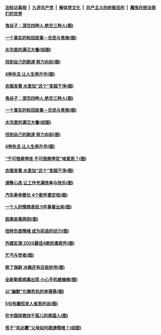

####  [法轮功真相](../../../../basic/blob/master/README.md?t=10181402) &nbsp;|&nbsp; [九评共产党](../../../../9ping.md/blob/master/README.md?t=10181402) &nbsp;|&nbsp; [解体党文化](../../../../jtdwh.md/blob/master/README.md?t=10181402)  &nbsp;|&nbsp; [共产主义的终极目的](../../../../gczydzjmd.md/blob/master/README.md?t=10181402) &nbsp;|&nbsp; [魔鬼在统治我们的世界](../../../../mgztzwmdsj.md/blob/master/README.md?t=10181402) 

#### [鬼谷子：深交四种人 绝交三种人(图)](../pages/p8/949574.md?t=10181402) 

#### [一个真实的轮回故事－农民与贵族(图)](../pages/p8/949175.md?t=10181402) 

#### [水沟里的满汉大餐(组图)](../pages/p8/949576.md?t=10181402) 

#### [找到自己的跑道 努力向前(图)](../pages/p8/947358.md?t=10181402) 

#### [4种失去 让人生再升华(图)](../pages/p8/949543.md?t=10181402) 

#### [衣服发黄 水里加“这个”变超干净(图)](../pages/p8/949379.md?t=10181402) 

#### [鬼谷子：深交四种人 绝交三种人(图)](../pages/p8/949574.md?t=10181402) 

#### [一个真实的轮回故事－农民与贵族(图)](../pages/p8/949175.md?t=10181402) 

#### [水沟里的满汉大餐(组图)](../pages/p8/949576.md?t=10181402) 

#### [找到自己的跑道 努力向前(图)](../pages/p8/947358.md?t=10181402) 

#### [4种失去 让人生再升华(图)](../pages/p8/949543.md?t=10181402) 

#### [“宁可借屋停丧 不可借屋停双”啥意思？(图)](../pages/p8/949528.md?t=10181402) 

#### [衣服发黄 水里加“这个”变超干净(图)](../pages/p8/949379.md?t=10181402) 

#### [调整心态 让工作充满效率与快乐(图)](../pages/p8/947354.md?t=10181402) 

#### [汽车寿命要长 4个配件要定检(图)](../pages/p8/949456.md?t=10181402) 

#### [一个人的情商高低 5件事看出来(图)](../pages/p8/949446.md?t=10181402) 

#### [因果故事两则(图)](../pages/p8/949159.md?t=10181402) 

#### [扭转负面情绪 成为前进的动力(图)](../pages/p8/947348.md?t=10181402) 

#### [外媒实测 2020最佳4款防毒软件(图)](../pages/p8/949348.md?t=10181402) 

#### [乞丐与觉者(图)](../pages/p8/949261.md?t=10181402) 

#### [除了保鲜 冰箱还有这些妙用(图)](../pages/p8/949149.md?t=10181402) 

#### [全新勒索病毒出现 小心手机被瘫痪(图)](../pages/p8/949250.md?t=10181402) 

#### [以“幽默”化解危机的肯德基(图)](../pages/p8/945899.md?t=10181402) 

#### [5句有趣但发人省思的话(图)](../pages/p8/949158.md?t=10181402) 

#### [在中国拯救四千孤儿的美国人(图)](../pages/p8/948584.md?t=10181402) 

#### [孩子“欢必霸”父母如何疏通情绪？(组图)](../pages/p8/949127.md?t=10181402) 

